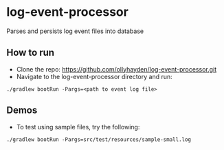 # log-event-processor
Parses and persists log event files into database

## How to run
* Clone the repo: https://github.com/ollyhayden/log-event-processor.git
* Navigate to the log-event-processor directory and run:
```
./gradlew bootRun -Pargs=<path to event log file>
```

## Demos
* To test using sample files, try the following:
```
./gradlew bootRun -Pargs=src/test/resources/sample-small.log
```
